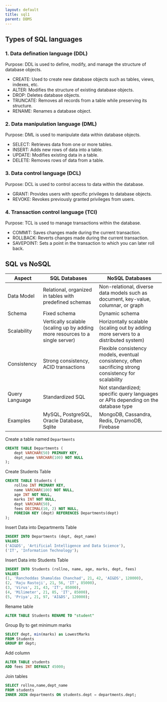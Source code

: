 ```yaml
---
layout: default
title: sql1
parent: DBMS
---
```


## Types of SQL languages

### 1. Data defination language (DDL)
Purpose: DDL is used to define, modify, and manage the structure of database objects.

- CREATE: Used to create new database objects such as tables, views, indexes, etc.
- ALTER: Modifies the structure of existing database objects.
- DROP: Deletes database objects.
- TRUNCATE: Removes all records from a table while preserving its structure.
- RENAME: Renames a database object.

### 2. Data manipulation language (DML)
Purpose: DML is used to manipulate data within database objects.

- SELECT: Retrieves data from one or more tables.
- INSERT: Adds new rows of data into a table.
- UPDATE: Modifies existing data in a table.
- DELETE: Removes rows of data from a table.

### 3. Data control language (DCL)
Purpose: DCL is used to control access to data within the database.

- GRANT: Provides users with specific privileges to database objects.
- REVOKE: Revokes previously granted privileges from users.

### 4. Transaction control language (TCl)
Purpose: TCL is used to manage transactions within the database.

- COMMIT: Saves changes made during the current transaction.
- ROLLBACK: Reverts changes made during the current transaction.
- SAVEPOINT: Sets a point in the transaction to which you can later roll back.

## SQL vs NoSQL

| Aspect         | SQL Databases                 | NoSQL Databases                |
|----------------|-------------------------------|--------------------------------|
| Data Model     | Relational, organized in tables with predefined schemas | Non-relational, diverse data models such as document, key-value, columnar, or graph |
| Schema         | Fixed schema                   | Dynamic schema                 |
| Scalability    | Vertically scalable (scaling up by adding more resources to a single server) | Horizontally scalable (scaling out by adding more servers to a distributed system) |
| Consistency    | Strong consistency, ACID transactions | Flexible consistency models, eventual consistency, often sacrificing strong consistency for scalability |
| Query Language | Standardized SQL               | Not standardized; specific query languages or APIs depending on the database type |
| Examples       | MySQL, PostgreSQL, Oracle Database, Sqlite | MongoDB, Cassandra, Redis, DynamoDB, Firebase     |


Create a table named `Departments`

```sql
CREATE TABLE Departments (
    dept VARCHAR(50) PRIMARY KEY,
    dept_name VARCHAR(100) NOT NULL
);
```

Create Students Table

```sql
CREATE TABLE Students (
    rollno INT PRIMARY KEY,
    name VARCHAR(100) NOT NULL,
    age INT NOT NULL,
    marks INT NOT NULL,
    dept VARCHAR(50),
    fees DECIMAL(10, 2) NOT NULL,
    FOREIGN KEY (dept) REFERENCES Departments(dept)
);
```


Insert Data into Departments Table

```sql
INSERT INTO Departments (dept, dept_name)
VALUES 
('AI&DS', 'Artificial Intelligence and Data Science'),
('IT', 'Information Technology');
```

Insert Data into Students Table
```sql
INSERT INTO Students (rollno, name, age, marks, dept, fees)
VALUES
(1, 'Ranchoddas Shamaldas Chanchad', 21, 42, 'AI&DS', 120000),
(2, 'Raju Rastoji', 21, 56, 'IT', 85000),
(3, 'Virus', 21, 43, 'IT', 85000),
(4, 'Milimeter', 21, 85, 'IT', 85000),
(5, 'Priya', 21, 97, 'AI&DS', 120000);
```

Rename table

```sql
ALTER TABLE Students RENAME TO "student"
```

Group By to get minimum marks

```sql
SELECT dept, min(marks) as LowestMarks
FROM Students
GROUP BY dept;
```


Add column

```sql
ALTER TABLE students
ADD fees INT DEFAULT 45000;
```

Join tables

```sql
SELECT rollno,name,dept_name
FROM students
INNER JOIN departments ON students.dept = departments.dept;
```
